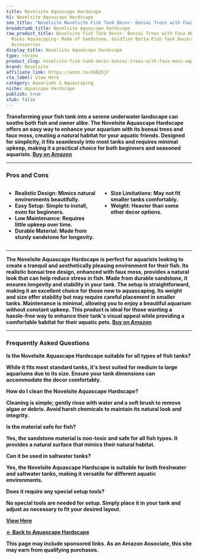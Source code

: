```yaml
---
title: Novelsite Aquascape Hardscape
h1: Novelsite Aquascape Hardscape
seo_title: "Novelsite Novelsite Fish Tank Decor- Bonsai Trees with Faux\u2026"
breadcrumb_title: Novelsite Aquascape Hardscape
raw_product_title: Novelsite Fish Tank Decor- Bonsai Trees with Faux Moss- Aquarium
  Rocks Aquascaping- Made of Sandstone, Goldfish Betta Fish Tank Decorations Hides
  Accessories
display_title: Novelsite Aquascape Hardscape
type: review
product_slug: novelsite-fish-tank-decor-bonsai-trees-with-faux-moss-aquarium-rocks-aq-7d25b383
brand: Novelsite
affiliate_link: https://amzn.to/46NZXjF
cta_label: View Here
category: Aquariums & Aquascaping
niche: Aquascape Hardscape
publish: true
stub: false
---
```


<div id="intro" class="full-width">
  <p><strong>Transforming your fish tank into a serene underwater landscape can soothe both fish and owner alike. The Novelsite Aquascape Hardscape offers an easy way to enhance your aquarium with its bonsai trees and faux moss, creating a natural habitat for your aquatic friends. Designed for simplicity, it fits seamlessly into most tanks and requires minimal upkeep, making it a practical choice for both beginners and seasoned aquarists. <a href="https://amzn.to/46NZXjF" rel="nofollow sponsored noopener" target="_blank"><strong>Buy on Amazon</strong></a></p>
</div>

<hr />
<h3 id="pros-cons">Pros and Cons</h3>
<div class="pc-grid" style="display:grid;grid-template-columns:1fr 1fr;gap:16px;">
  <ul>
    <li><strong>Realistic Design:</strong> Mimics natural environments beautifully.</li>
    <li><strong>Easy Setup:</strong> Simple to install, even for beginners.</li>
    <li><strong>Low Maintenance:</strong> Requires little upkeep over time.</li>
    <li><strong>Durable Material:</strong> Made from sturdy sandstone for longevity.</li>
  </ul>
  <ul>
    <li><strong>Size Limitations:</strong> May not fit smaller tanks comfortably.</li>
    <li><strong>Weight:</strong> Heavier than some other decor options.</li>
  </ul>
</div>
<hr />

<div class="full-width">
  <p>The Novelsite Aquascape Hardscape is perfect for aquarists looking to create a tranquil and aesthetically pleasing environment for their fish. Its realistic bonsai tree design, enhanced with faux moss, provides a natural look that can help reduce stress in fish. Made from durable sandstone, it ensures longevity and stability in your tank. The setup is straightforward, making it an excellent choice for those new to aquascaping. Its weight and size offer stability but may require careful placement in smaller tanks. Maintenance is minimal, allowing you to enjoy a beautiful aquarium without constant upkeep. This product is ideal for those wanting a hassle-free way to enhance their tank's visual appeal while providing a comfortable habitat for their aquatic pets. <a href="https://amzn.to/46NZXjF" rel="nofollow sponsored noopener" target="_blank"><strong>Buy on Amazon</strong></a></p>
</div>

<hr />
<h3 id="faqs">Frequently Asked Questions</h3>

<p><strong>Is the Novelsite Aquascape Hardscape suitable for all types of fish tanks?</strong></p>
<p>While it fits most standard tanks, it's best suited for medium to large aquariums due to its size. Ensure your tank dimensions can accommodate the decor comfortably.</p>

<p><strong>How do I clean the Novelsite Aquascape Hardscape?</strong></p>
<p>Cleaning is simple; gently rinse with water and a soft brush to remove algae or debris. Avoid harsh chemicals to maintain its natural look and integrity.</p>

<p><strong>Is the material safe for fish?</strong></p>
<p>Yes, the sandstone material is non-toxic and safe for all fish types. It provides a natural surface that mimics their natural habitat.</p>

<p><strong>Can it be used in saltwater tanks?</strong></p>
<p>Yes, the Novelsite Aquascape Hardscape is suitable for both freshwater and saltwater tanks, making it versatile for different aquatic environments.</p>

<p><strong>Does it require any special setup tools?</strong></p>
<p>No special tools are needed for setup. Simply place it in your tank and adjust as necessary to fit your desired layout.</p>
<p><a class="btn" href="https://amzn.to/46NZXjF" target="_blank" rel="nofollow sponsored noopener">View Here</a></p>
<p><a href="/roundups/aquariums-aquascaping/aquascape-hardscape/">← Back to Aquascape Hardscape</a></p>
<aside class="disclosure">This page may include sponsored links. As an Amazon Associate, this site may earn from qualifying purchases.</aside>
